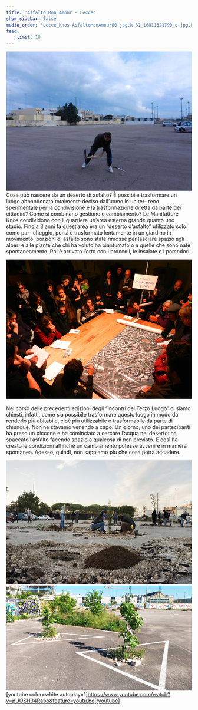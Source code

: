 ```yaml
---
title: 'Asfalto Mon Amour - Lecce'
show_sidebar: false
media_order: 'Lecce_Knos-AsfaltoMonAmour00.jpg,k-31_16811321790_o.jpg,Lecce_Knos-AsfaltoMonAmour01.jpg,Lecce_Knos-AsfaltoMonAmour02.jpg,Lecce_Knos-AsfaltoMonAmour03.jpg'
feed:
    limit: 10
---
```


![](Lecce_Knos-AsfaltoMonAmour01.jpg)
Cosa può nascere da un deserto di asfalto?
È possibile trasformare un luogo abbandonato totalmente deciso dall’uomo in un ter-
reno sperimentale per la condivisione e la trasformazione diretta da parte dei cittadini?
Come si combinano gestione e cambiamento?
Le Manifatture Knos condividono con il quartiere un’area esterna grande quanto uno
stadio. Fino a 3 anni fa quest’area era un “deserto d’asfalto” utilizzato solo come par-
cheggio, poi si è trasformato lentamente in un giardino in movimento: porzioni di
asfalto sono state rimosse per lasciare spazio agli alberi e alle piante che chi ha voluto
ha piantumato o a quelle che sono nate spontaneamente. Poi è arrivato l’orto con i
broccoli, le insalate e i pomodori.

![](k-31_16811321790_o.jpg)


Nel corso delle precedenti edizioni degli “Incontri del Terzo Luogo” ci siamo chiesti,
infatti, come sia possibile trasformare questo luogo in modo da renderlo più abitabile,
cioè più utilizzabile e trasformabile da parte di chiunque. Non ne stavamo venendo a
capo. Un giorno, uno dei partecipanti ha preso un piccone e ha cominciato a cercare
l’acqua nel deserto: ha spaccato l’asfalto facendo spazio a qualcosa di non previsto.
E così ha creato le condizioni affinché un cambiamento potesse avvenire in maniera
spontanea. Adesso, quindi, non sappiamo più che cosa potrà accadere.

![](Lecce_Knos-AsfaltoMonAmour02.jpg)
![](Lecce_Knos-AsfaltoMonAmour03.jpg)
[youtube color=white autoplay=1]https://www.youtube.com/watch?v=pUOSH34Rabo&feature=youtu.be[/youtube]
